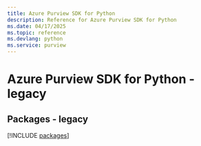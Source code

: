 ```yaml
---
title: Azure Purview SDK for Python
description: Reference for Azure Purview SDK for Python
ms.date: 04/17/2025
ms.topic: reference
ms.devlang: python
ms.service: purview
---
```

# Azure Purview SDK for Python - legacy
## Packages - legacy
[!INCLUDE [packages](purview-index.md)]
